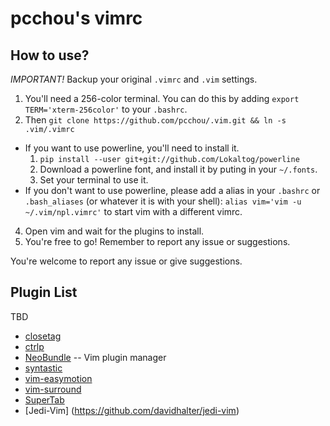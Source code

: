 pcchou's vimrc
===

How to use?
---

*IMPORTANT!*  Backup your original `.vimrc` and `.vim` settings.

1. You'll need a 256-color terminal. You can do this by adding ``export TERM='xterm-256color'`` to your `.bashrc`.
2. Then ``git clone https://github.com/pcchou/.vim.git && ln -s .vim/.vimrc``
  * If you want to use powerline, you'll need to install it.
    1. ``pip install --user git+git://github.com/Lokaltog/powerline``
    2. Download a powerline font, and install it by puting in your `~/.fonts`.
    3. Set your terminal to use it.
  * If you don't want to use powerline, please add a alias in your `.bashrc` or `.bash_aliases` (or whatever it is with your shell): ``alias vim='vim -u ~/.vim/npl.vimrc'`` to start vim with a different vimrc.
4. Open vim and wait for the plugins to install.
5. You're free to go! Remember to report any issue or suggestions.

You're welcome to report any issue or give suggestions.

Plugin List
---
TBD

* [closetag](http://www.vim.org/scripts/script.php?script_id=13)
* [ctrlp](https://github.com/kien/ctrlp.vim)
* [NeoBundle](https://github.com/Shougo/neobundle.vim) -- Vim plugin manager
* [syntastic](https://github.com/scrooloose/syntastic)
* [vim-easymotion](https://github.com/Lokaltog/vim-easymotion)
* [vim-surround](https://github.com/tpope/vim-surround)
* [SuperTab](https://github.com/ervandew/supertab)
* [Jedi-Vim] (https://github.com/davidhalter/jedi-vim)
